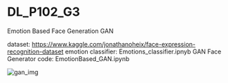 # DL_P102_G3
Emotion Based Face Generation GAN

dataset: https://www.kaggle.com/jonathanoheix/face-expression-recognition-dataset 
emotion classifier: Emotions_classifier.ipnyb
GAN Face Generator code: EmotionBased_GAN.ipynb 

![gan_img](https://user-images.githubusercontent.com/48926447/122636581-56ac7700-d0ea-11eb-8d13-e248b4b59222.png)
